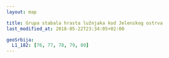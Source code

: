 ```yaml
---
layout: map

title: Grupa stabala hrasta lužnjaka kod Jelenskog ostrva
last_modified_at: 2018-05-22T23:34:05+02:00

geoSrbija:
  L1_182: [76, 77, 78, 79, 80]
---
```

